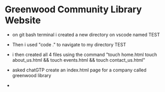 
# Greenwood Community Library Website

- on git bash terminal i created a new directory on vscode named TEST
- Then i used "code ." to navigate to my directory TEST 
- i then created all 4 files using the command "touch home.html touch about_us.html && touch events.html && touch contact_us.html"
- asked chatGTP create an index.html page for a company called greenwood library
  
- 
